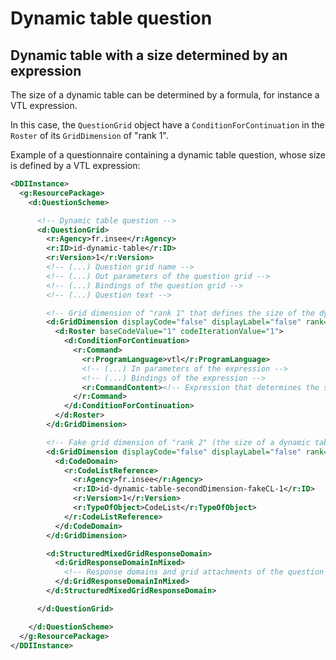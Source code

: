 # Dynamic table question

## Dynamic table with a size determined by an expression

The size of a dynamic table can be determined by a formula, for instance a VTL expression.

In this case, the `QuestionGrid` object have a `ConditionForContinuation` in the `Roster` of its `GridDimension` of "rank 1".

Example of a questionnaire containing a dynamic table question, whose size is defined by a VTL expression:

```xml
<DDIInstance>
  <g:ResourcePackage>
    <d:QuestionScheme>

      <!-- Dynamic table question -->
      <d:QuestionGrid>
        <r:Agency>fr.insee</r:Agency>
        <r:ID>id-dynamic-table</r:ID>
        <r:Version>1</r:Version>
        <!-- (...) Question grid name -->
        <!-- (...) Out parameters of the question grid -->
        <!-- (...) Bindings of the question grid -->
        <!-- (...) Question text -->

        <!-- Grid dimension of "rank 1" that defines the size of the dynamic table -->
        <d:GridDimension displayCode="false" displayLabel="false" rank="1">
          <d:Roster baseCodeValue="1" codeIterationValue="1">
            <d:ConditionForContinuation>
              <r:Command>
                <r:ProgramLanguage>vtl</r:ProgramLanguage>
                <!-- (...) In parameters of the expression -->
                <!-- (...) Bindings of the expression -->
                <r:CommandContent><!-- Expression that determines the size of the roster --></r:CommandContent>
              </r:Command>
            </d:ConditionForContinuation>
          </d:Roster>
        </d:GridDimension>

        <!-- Fake grid dimension of "rank 2" (the size of a dynamic table is only defined by the "rank 1" dimension -->
        <d:GridDimension displayCode="false" displayLabel="false" rank="2">
          <d:CodeDomain>
            <r:CodeListReference>
              <r:Agency>fr.insee</r:Agency>
              <r:ID>id-dynamic-table-secondDimension-fakeCL-1</r:ID>
              <r:Version>1</r:Version>
              <r:TypeOfObject>CodeList</r:TypeOfObject>
            </r:CodeListReference>
          </d:CodeDomain>
        </d:GridDimension>

        <d:StructuredMixedGridResponseDomain>
          <d:GridResponseDomainInMixed>
            <!-- Response domains and grid attachments of the question grid -->
          </d:GridResponseDomainInMixed>
        </d:StructuredMixedGridResponseDomain>

      </d:QuestionGrid>

    </d:QuestionScheme>
  </g:ResourcePackage>
</DDIInstance>
```
